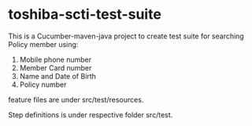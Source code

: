 # toshiba-scti-test-suite

This is a Cucumber-maven-java project to create test suite for searching Policy member using:

1. Mobile phone number
2. Member Card number
3. Name and Date of Birth
4. Policy number

feature files are under src/test/resources.

Step definitions is under respective folder src/test.
